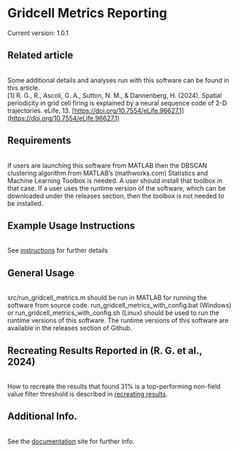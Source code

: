 # Gridcell Metrics Reporting

Current version: 1.0.1

## Related article
<br>Some additional details and analyses run with this software can be found in this article.
<br>\[1\] R. G., R., Ascoli, G. A., Sutton, N. M., & Dannenberg, H. (2024). Spatial periodicity in grid cell firing is explained by a neural sequence code of 2-D trajectories. eLife, 13. [https://doi.org/10.7554/eLife.96627.1](https://doi.org/10.7554/eLife.96627.1)

## Requirements
<br>If users are launching this software from MATLAB then the DBSCAN clustering algorithm from MATLAB’s (mathworks.com) Statistics and Machine Learning Toolbox is needed. A user should install that toolbox in that case. If a user uses the runtime version of the software, which can be downloaded under the releases section, then the toolbox is not needed to be installed.

## Example Usage Instructions
<br>See [instructions](https://hco-dev-docs.readthedocs.io/en/latest/gridcell_metrics/usage_instruct.html) for further details

## General Usage
<br>src/run_gridcell_metrics.m should be run in MATLAB for running the software from source code. run_gridcell_metrics_with_config.bat (Windows) or run_gridcell_metrics_with_config.sh (Linux) should be used to run the runtime versions of this software. The runtime versions of this software are available in the releases section of Github.

## Recreating Results Reported in (R. G. et al., 2024)
<br>How to recreate the results that found 31% is a top-performing non-field value filter threshold is described in [recreating results](https://hco-dev-docs.readthedocs.io/en/latest/gridcell_metrics/recreating_results.html).

## Additional Info.
<br>See the [documentation](https://hco-dev-docs.readthedocs.io/en/latest/gridcell_metrics/overview.html) site for further info.